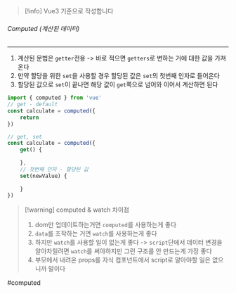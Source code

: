 
>[!info] Vue3 기준으로 작성합니다


###### Computed (계산된 데이터)
---
1. 계산된 문법은 `getter`전용 -> 바로 적으면 `getters`로 변하는 거에 대한 값을 가져온다
2. 만약 할당을 위한 `set`을 사용할 경우 할당된 값은 `set`의 첫번째 인자로 들어온다
3. 할당된 값으로 `set`이 끝나면 해당 값이 `get`쪽으로 넘어와 이어서 계산하면 된다

```js
import { computed } from 'vue'
// get - default
const calculate = computed({
	return
})

// get, set
const calculate = computed({
	get() {
	
	},
	// 첫번째 인자 - 할당된 값
	set(newValue) {
	
	}
})
```

>[!warning] computed & watch 차이점
>1. dom만 업데이트하는거면 `computed`를 사용하는게 좋다
>2. `data`를 조작하는 거면 `watch`를 사용하는게 좋다
>3. 하지만 `watch`를 사용할 일이 없는게 좋다 -> `script`단에서 데이터 변경을 알아차릴려면 `watch`를 써야하지만 그런 구조를 안 만드는게 가장 좋다
>4. 부모에서 내려온 props를 자식 컴포넌트에서 script로 알아야할 일은 없으니까 말이다




#computed